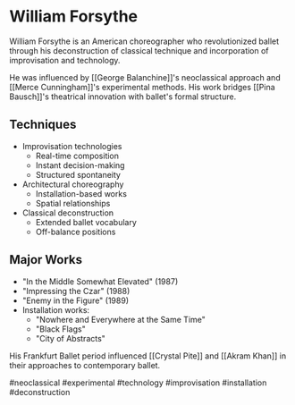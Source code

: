 # William Forsythe

William Forsythe is an American choreographer who revolutionized ballet through his deconstruction of classical technique and incorporation of improvisation and technology.

He was influenced by [[George Balanchine]]'s neoclassical approach and [[Merce Cunningham]]'s experimental methods. His work bridges [[Pina Bausch]]'s theatrical innovation with ballet's formal structure.

## Techniques
- Improvisation technologies
  - Real-time composition
  - Instant decision-making
  - Structured spontaneity
- Architectural choreography
  - Installation-based works
  - Spatial relationships
- Classical deconstruction
  - Extended ballet vocabulary
  - Off-balance positions

## Major Works
- "In the Middle Somewhat Elevated" (1987)
- "Impressing the Czar" (1988)
- "Enemy in the Figure" (1989)
- Installation works:
  - "Nowhere and Everywhere at the Same Time"
  - "Black Flags"
  - "City of Abstracts"

His Frankfurt Ballet period influenced [[Crystal Pite]] and [[Akram Khan]] in their approaches to contemporary ballet.

#neoclassical #experimental #technology #improvisation #installation #deconstruction
